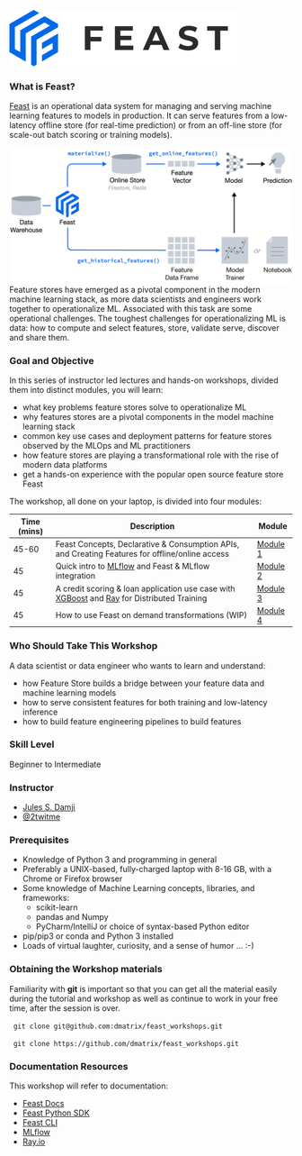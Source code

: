 
![](images/feast_logo.png)

### What is Feast?

[Feast](https://feast.dev/) is an operational data system for managing and serving machine learning features to 
models in production. It can serve features from a low-latency offline store (for real-time prediction) 
or from an off-line store (for scale-out batch scoring or training models).

![](images/feast_hero_010.png)
Feature stores have emerged as a pivotal component in the modern machine learning stack, as more data scientists 
and engineers work together to operationalize ML. Associated with this task are some operational challenges. 
The toughest challenges for operationalizing ML is data: how to compute and select features, store, 
validate serve, discover and share them.

### Goal and Objective
In this series of instructor led lectures and hands-on workshops, divided them into distinct modules, you will learn:

* what key problems feature stores solve to operationalize ML
* why features stores are a pivotal components in the model machine learning stack
* common key use cases and deployment patterns for feature stores observed by the MLOps and ML practitioners
* how feature stores are playing a transformational role with the rise of modern data platforms
* get a hands-on experience with the popular open source feature store Feast

The workshop, all done on your laptop, is divided into four modules:

|  Time (mins) |  Description |  Module |
|---|---|---|
| 45-60  | Feast Concepts, Declarative & Consumption APIs, and Creating Features for offline/online access | [Module 1](module_1/README.md)  |
| 45 | Quick intro to [MLflow](https://mlflow.org/) and Feast &  MLflow integration|[Module 2](module_2/README.md)  |
| 45  | A credit scoring & loan application use case with [XGBoost](https://xgboost.readthedocs.io/en/latest/) and [Ray](https://docs.ray.io/en/master/) for Distributed Training | [Module 3](module_3/README.md)   |
| 45  | How to use Feast on demand transformations (WIP)  | [Module 4](module_4/README.md)  |


### Who Should Take This Workshop

A data scientist or data engineer who wants to learn and understand: 
 * how Feature Store builds a bridge between your feature data and machine learning models
 * how to serve consistent features for both training and low-latency inference 
 * how to build feature engineering pipelines to build features

### Skill Level
Beginner to Intermediate

### Instructor

- [Jules S. Damji](https://www.linkedin.com/in/dmatrix/) 
- [@2twitme](https://twitter.com/2twitme)
     
### Prerequisites
 * Knowledge of Python 3 and programming in general
 * Preferably a UNIX-based, fully-charged laptop with 8-16 GB, with a Chrome or Firefox browser
 * Some knowledge of Machine Learning concepts, libraries, and frameworks:
   * scikit-learn
   * pandas and Numpy
   * PyCharm/IntelliJ or choice of syntax-based Python editor
 * pip/pip3 or conda and Python 3 installed
 * Loads of virtual laughter, curiosity, and a sense of humor ... :-)

### Obtaining the Workshop materials
Familiarity with **git** is important so that you can get all the material easily during the tutorial and
workshop as well as continue to work in your free time, after the session is over.

``` git clone git@github.com:dmatrix/feast_workshops.git```

``` git clone https://github.com/dmatrix/feast_workshops.git```

### Documentation Resources
This workshop will refer to documentation:
 * [Feast Docs](https://rtd.feast.dev/en/latest/)
 * [Feast Python SDK](https://rtd.feast.dev/en/latest/)
 * [Feast CLI](https://docs.feast.dev/reference/feast-cli-commands)
 * [MLflow](https://mlflow.org/docs/latest/index.html)
 * [Ray.io](https://docs.ray.io/en/master/)